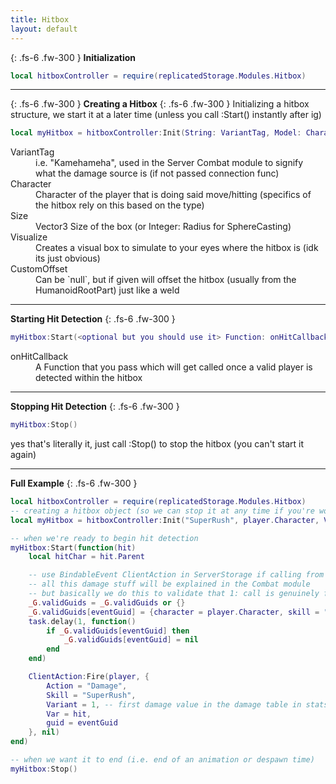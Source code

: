 ```yaml
---
title: Hitbox
layout: default
---
```


{: .fs-6 .fw-300 }
**Initialization**
```lua
local hitboxController = require(replicatedStorage.Modules.Hitbox)
```

---

{: .fs-6 .fw-300 }
**Creating a Hitbox**
{: .fs-6 .fw-300 }
Initializing a hitbox structure, we start it at a later time (unless you call :Start() instantly after ig)
```lua
local myHitbox = hitboxController:Init(String: VariantTag, Model: Character, Vector3: Size, Bool: Visualize, <Optional> CFrame: CustomOffset)
```
<dl>
  <dt>VariantTag</dt>
  <dd>i.e. "Kamehameha", used in the Server Combat module to signify what the damage source is (if not passed connection func)</dd>
  <dt>Character</dt>
  <dd>Character of the player that is doing said move/hitting (specifics of the hitbox rely on this based on the type)</dd>
  <dt>Size</dt>
  <dd>Vector3 Size of the box (or Integer: Radius for SphereCasting)</dd>
  <dt>Visualize</dt>
  <dd>Creates a visual box to simulate to your eyes where the hitbox is (idk its just obvious)</dd>
  <dt>CustomOffset</dt>
  <dd>Can be `null`, but if given will offset the hitbox (usually from the HumanoidRootPart) just like a weld</dd>
</dl>

---

**Starting Hit Detection**
{: .fs-6 .fw-300 }
```lua
myHitbox:Start(<optional but you should use it> Function: onHitCallback)
```
<dl>
  <dt>onHitCallback</dt>
  <dd>A Function that you pass which will get called once a valid player is detected within the hitbox</dd>
</dl>

---

**Stopping Hit Detection**
{: .fs-6 .fw-300 }
```lua
myHitbox:Stop()
```
yes that's literally it, just call :Stop() to stop the hitbox (you can't start it again)

---

**Full Example**
{: .fs-6 .fw-300 }
```lua
local hitboxController = require(replicatedStorage.Modules.Hitbox)
-- creating a hitbox object (so we can stop it at any time if you're wondering why :Init() isn't also just :Start()
local myHitbox = hitboxController:Init("SuperRush", player.Character, Vector3.new(5,5,5), false)

-- when we're ready to begin hit detection
myHitbox:Start(function(hit)
	local hitChar = hit.Parent

	-- use BindableEvent ClientAction in ServerStorage if calling from server (i.e. a skill), and calling the normal remote otherwise (explained in Networks page)
	-- all this damage stuff will be explained in the Combat module
	-- but basically we do this to validate that 1: call is genuinely from the server and was not somehow exploited by the client in anyway
	_G.validGuids = _G.validGuids or {}
	_G.validGuids[eventGuid] = {character = player.Character, skill = "SuperRush", expires = os.clock() + 1}
	task.delay(1, function()
		if _G.validGuids[eventGuid] then
			_G.validGuids[eventGuid] = nil
		end
	end)

	ClientAction:Fire(player, {
		Action = "Damage",
		Skill = "SuperRush",
		Variant = 1, -- first damage value in the damage table in stats for skill
		Var = hit,
		guid = eventGuid
	}, nil)
end)

-- when we want it to end (i.e. end of an animation or despawn time)
myHitbox:Stop()

```

